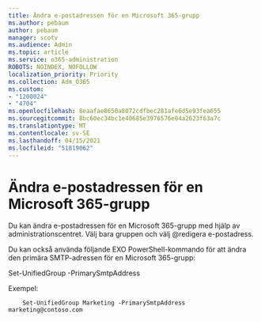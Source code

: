 ```yaml
---
title: Ändra e-postadressen för en Microsoft 365-grupp
ms.author: pebaum
author: pebaum
manager: scotv
ms.audience: Admin
ms.topic: article
ms.service: o365-administration
ROBOTS: NOINDEX, NOFOLLOW
localization_priority: Priority
ms.collection: Adm_O365
ms.custom:
- "1200024"
- "4704"
ms.openlocfilehash: 8eaafae8650a8072cdfbec281afe6d5e93fea655
ms.sourcegitcommit: 8bc60ec34bc1e40685e3976576e04a2623f63a7c
ms.translationtype: MT
ms.contentlocale: sv-SE
ms.lasthandoff: 04/15/2021
ms.locfileid: "51819062"
---
```

# <a name="change-email-address-of-a-microsoft-365-group"></a>Ändra e-postadressen för en Microsoft 365-grupp

Du kan ändra e-postadressen för en Microsoft 365-grupp med hjälp av administrationscentret. Välj bara gruppen och välj @redigera e-postadress.

Du kan också använda följande EXO PowerShell-kommando för att ändra den primära SMTP-adressen för en Microsoft 365-grupp:

Set-UnifiedGroup <Group Name> -PrimarySmtpAddress <new SMTP Address>

Exempel:

```
    Set-UnifiedGroup Marketing -PrimarySmtpAddress marketing@contoso.com
```
